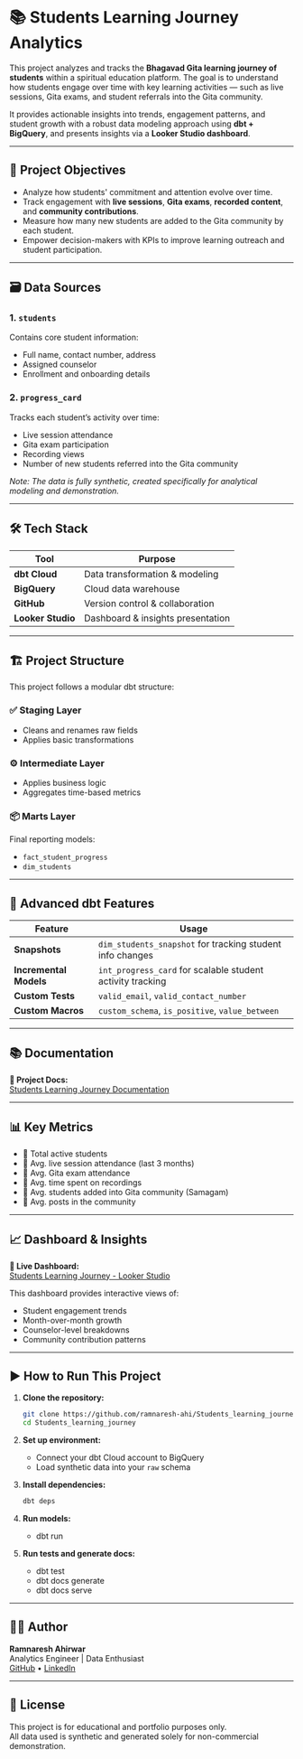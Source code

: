 # 📚 Students Learning Journey Analytics

This project analyzes and tracks the **Bhagavad Gita learning journey of students** within a spiritual education platform. The goal is to understand how students engage over time with key learning activities — such as live sessions, Gita exams, and student referrals into the Gita community.

It provides actionable insights into trends, engagement patterns, and student growth with a robust data modeling approach using **dbt + BigQuery**, and presents insights via a **Looker Studio dashboard**.

---

## 🧠 Project Objectives

- Analyze how students' commitment and attention evolve over time.
- Track engagement with **live sessions**, **Gita exams**, **recorded content**, and **community contributions**.
- Measure how many new students are added to the Gita community by each student.
- Empower decision-makers with KPIs to improve learning outreach and student participation.

---

## 🗃️ Data Sources

### 1. `students`
Contains core student information:
- Full name, contact number, address
- Assigned counselor
- Enrollment and onboarding details

### 2. `progress_card`
Tracks each student’s activity over time:
- Live session attendance
- Gita exam participation
- Recording views
- Number of new students referred into the Gita community

*Note: The data is fully synthetic, created specifically for analytical modeling and demonstration.*

---

## 🛠️ Tech Stack

| Tool | Purpose |
|------|---------|
| **dbt Cloud** | Data transformation & modeling |
| **BigQuery** | Cloud data warehouse |
| **GitHub** | Version control & collaboration |
| **Looker Studio** | Dashboard & insights presentation |

---

## 🏗️ Project Structure

This project follows a modular dbt structure:

### ✅ Staging Layer
- Cleans and renames raw fields
- Applies basic transformations

### ⚙️ Intermediate Layer
- Applies business logic
- Aggregates time-based metrics

### 📦 Marts Layer
Final reporting models:
- `fact_student_progress`
- `dim_students`

---

## 🧪 Advanced dbt Features

| Feature | Usage |
|--------|-------|
| **Snapshots** | `dim_students_snapshot` for tracking student info changes |
| **Incremental Models** | `int_progress_card` for scalable student activity tracking |
| **Custom Tests** | `valid_email`, `valid_contact_number` |
| **Custom Macros** | `custom_schema`, `is_positive`, `value_between` |

---

## 📚 Documentation

**🔗 Project Docs:**  
[Students Learning Journey Documentation](https://ramnaresh-ahi.github.io/Students_learning_journey/)

---

## 📊 Key Metrics

- 👥 Total active students
- 📅 Avg. live session attendance (last 3 months)
- 📝 Avg. Gita exam attendance
- 🎥 Avg. time spent on recordings
- 🤝 Avg. students added into Gita community (Samagam)
- 📢 Avg. posts in the community

---

## 📈 Dashboard & Insights

**🔗 Live Dashboard:**  
[Students Learning Journey - Looker Studio](https://lookerstudio.google.com/reporting/5853d951-c56b-4d0b-a37a-ffe995ba3b30)

This dashboard provides interactive views of:
- Student engagement trends
- Month-over-month growth
- Counselor-level breakdowns
- Community contribution patterns

---

## ▶️ How to Run This Project

1. **Clone the repository:**
   ```bash
   git clone https://github.com/ramnaresh-ahi/Students_learning_journey.git
   cd Students_learning_journey
   ```
2. **Set up environment:**
   - Connect your dbt Cloud account to BigQuery
   - Load synthetic data into your `raw` schema

3. **Install dependencies:**
   ```bash
   dbt deps
   ```
4. **Run models:**
   - dbt run

5. **Run tests and generate docs:**
   - dbt test
   - dbt docs generate
   - dbt docs serve
  
---

## 👨‍💻 Author

**Ramnaresh Ahirwar**  
Analytics Engineer | Data Enthusiast  
[GitHub](https://github.com/ramnaresh-ahi) • [LinkedIn](https://www.linkedin.com/in/ramnaresh-ahirwar-77abc/)

---

## 📌 License

This project is for educational and portfolio purposes only.  
All data used is synthetic and generated solely for non-commercial demonstration.


